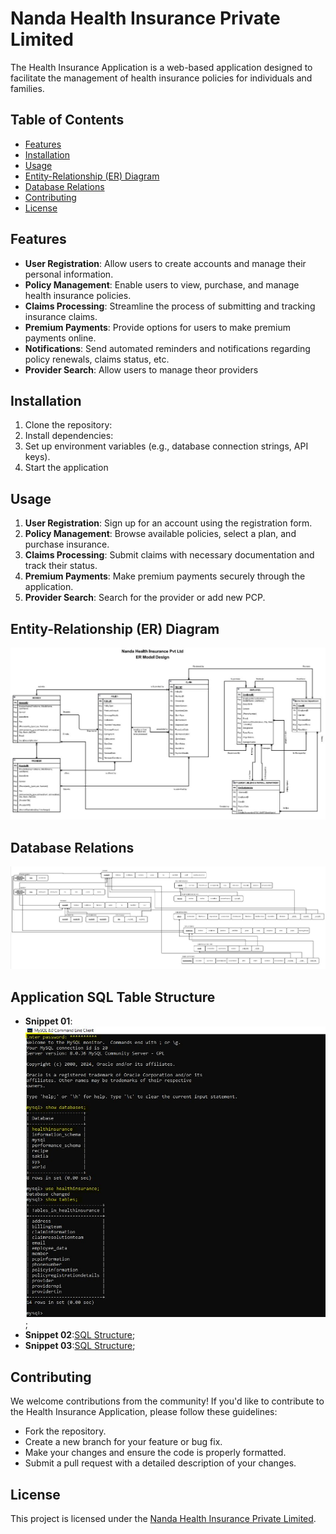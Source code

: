 # Nanda Health Insurance Private Limited

The Health Insurance Application is a web-based application designed to facilitate the management of health insurance policies for individuals and families.

## Table of Contents
- [Features](#features)
- [Installation](#installation)
- [Usage](#usage)
- [Entity-Relationship (ER) Diagram](#entity-relationship-er-diagram)
- [Database Relations](#database-relations)
- [Contributing](#contributing)
- [License](#license)

## Features
- **User Registration**: Allow users to create accounts and manage their personal information.
- **Policy Management**: Enable users to view, purchase, and manage health insurance policies.
- **Claims Processing**: Streamline the process of submitting and tracking insurance claims.
- **Premium Payments**: Provide options for users to make premium payments online.
- **Notifications**: Send automated reminders and notifications regarding policy renewals, claims status, etc.
- **Provider Search**: Allow users to manage theor providers

## Installation
1. Clone the repository:
1. Install dependencies:
1. Set up environment variables (e.g., database connection strings, API keys).
1. Start the application

## Usage
1. **User Registration**: Sign up for an account using the registration form.
2. **Policy Management**: Browse available policies, select a plan, and purchase insurance.
3. **Claims Processing**: Submit claims with necessary documentation and track their status.
4. **Premium Payments**: Make premium payments securely through the application.
5. **Provider Search**: Search for the provider or add new PCP.

## Entity-Relationship (ER) Diagram
![Health Insurance ER Diagram](/Images/ER%20Model.JPG)

## Database Relations
![DB Relations](/Images/DB%20Relations.JPG)

## Application SQL Table Structure
- **Snippet 01**:![SQL Structure](/Images/DB%20Tables/table%201.JPG);
- **Snippet 02**:[SQL Structure](/Images/DB%20Tables/table%202.JPG);
- **Snippet 03**:[SQL Structure](/Images/DB%20Tables/table%203.JPG);

## Contributing
We welcome contributions from the community! If you'd like to contribute to the Health Insurance Application, please follow these guidelines:
- Fork the repository.
- Create a new branch for your feature or bug fix.
- Make your changes and ensure the code is properly formatted.
- Submit a pull request with a detailed description of your changes.

## License
This project is licensed under the [Nanda Health Insurance Private Limited](/html/index.html).
